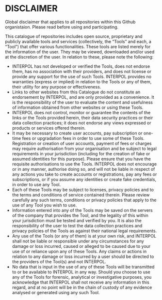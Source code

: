 # DISCLAIMER
Global disclaimer that applies to all repositories within this Github organistaion.  Please read before using and participating.  

This catalogue of repositories includes open source, proprietary and publicly available tools and services (collectively, the “Tools” and each, a “Tool”) that offer various functionalities. These tools are listed merely for the information of the user. They may be viewed, downloaded and/or used at the discretion of the user. In relation to these, please note the following:  
- INTERPOL has not developed or verified the Tools, does not endorse them, has no association with their providers, and does not license or provide any support for the use of such Tools. INTERPOL provides no warranties (express or implied) in relation to the Tools or any of them, their utility for any purpose or effectiveness.  
- Links to other websites from this Catalogue do not constitute an endorsement by INTERPOL, and are only provided as a convenience. It is the responsibility of the user to evaluate the content and usefulness of information obtained from other websites or using these Tools.
- INTERPOL does not control, monitor or guarantee the contents of the links or the Tools provided herein, their data security practices or their data collection practices; it does not endorse any views expressed or products or services offered therein.
- It may be necessary to create user accounts, pay subscription or one-time fees or upgradation fees in order to use some of these Tools. Registration or creation of user accounts, payment of fees or charges may require authorisation from your organisation and be subject to legal requirements in your jurisdiction (including for the creation of fake or assumed identities for this purpose). Please ensure that you have the requisite authorisations to use the Tools. INTERPOL does not encourage or in any manner, authorise doing so, and will not be liable in respect of any actions you take to create accounts or registrations, pay any fees or subscriptions, or if you assume any identities or create fake credentials, in order to use any Tool.
- Each of these Tools may be subject to licenses, privacy policies and to the terms and conditions of service contained therein. Please review carefully any such terms, conditions or privacy policies that apply to the use of any Tool you wish to use.
- Information entered into any of the Tools may be saved on the servers of the company that provides the Tool, and the legality of this within your jurisdiction must be tested and verified by you. It is also the responsibility of the user to test the data collection practices and privacy policies of the Tools as against their national legal requirements.
- Any use of the Tools (or any of them) is at your own risk, and INTERPOL shall not be liable or responsible under any circumstances for any damage or loss incurred, caused or alleged to be caused due to your use of or reliance upon any of these Tools. Any claims or actions in relation to any damage or loss incurred by a user should be directed to the providers of the Tool(s) and not INTERPOL.
- No data that is input in the use of any of these Tools will be transmitted to or be available to INTERPOL in any way. Should you choose to use any of the Tools for forensic, analytical or investigative purposes, you acknowledge that INTERPOL shall not receive any information in this regard, and at no point will be in the chain of custody of any evidence analysed or generated using any such Tool.  

